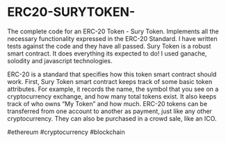 # ERC20-SURYTOKEN-

The complete code for an ERC-20 Token - Sury Token. Implements all the necessary functionality expressed in the ERC-20 Standard. I have written tests against the code and they have all passed. Sury Token is a robust smart contract. It does everything its expected to do! I used ganache, solodity and javascript technologies. 

ERC-20 is a standard that specifies how this token smart contract should work.
First, Sury Token smart contract keeps track of some basic token attributes. For example, it records the name, the symbol that you see on a cryptocurrency exchange, and how many total tokens exist. It also keeps track of who owns “My Token” and how much. ERC-20 tokens can be transferred from one account to another as payment, just like any other cryptocurrency.
They can also be purchased in a crowd sale, like an ICO. 

#ethereum #cryptocurrency #blockchain

